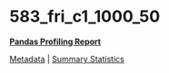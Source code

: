 # 583_fri_c1_1000_50

[**Pandas Profiling Report**](https://epistasislab.github.io/penn-ml-benchmarks/profile/583_fri_c1_1000_50.html)

[Metadata](metadata.yaml) | [Summary Statistics](summary_stats.tsv)
